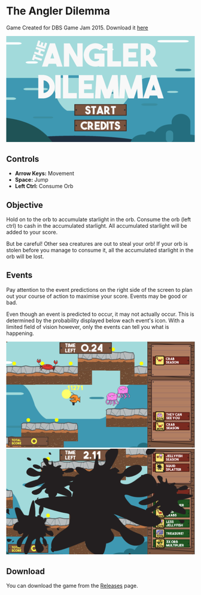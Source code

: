 # The Angler Dilemma
Game Created for DBS Game Jam 2015. Download it [here](https://github.com/Ohohcakester/DbsGameJam2015/releases/tag/DigitalGameJam2015)

![](https://github.com/Ohohcakester/DbsGameJam2015/blob/screenshot/Screenshots/screenshot4.png)

## Controls
* **Arrow Keys:** Movement
* **Space:** Jump
* **Left Ctrl:** Consume Orb

## Objective
Hold on to the orb to accumulate starlight in the orb. Consume the orb (left ctrl) to cash in the accumulated starlight.
All accumulated starlight will be added to your score.

But be careful! Other sea creatures are out to steal your orb!
If your orb is stolen before you manage to consume it, all the accumulated starlight in the orb will be lost.

## Events
Pay attention to the event predictions on the right side of the screen to plan out your course of action to maximise your score.
Events may be good or bad.

Even though an event is predicted to occur, it may not actually occur. This is determined by the probability displayed below each event's icon.
With a limited field of vision however, only the events can tell you what is happening.

![](https://github.com/Ohohcakester/DbsGameJam2015/blob/screenshot/Screenshots/screenshot3.png)
![](https://github.com/Ohohcakester/DbsGameJam2015/blob/screenshot/Screenshots/screenshot2.png)

## Download
You can download the game from the [Releases](https://github.com/Ohohcakester/DbsGameJam2015/releases/tag/DigitalGameJam2015) page.

